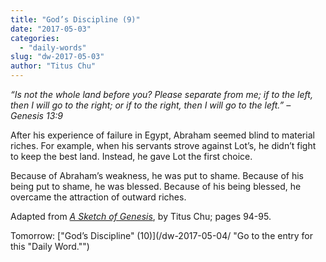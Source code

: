 ```yaml
---
title: "God’s Discipline (9)"
date: "2017-05-03"
categories: 
  - "daily-words"
slug: "dw-2017-05-03"
author: "Titus Chu"
---
```


_“Is not the whole land before you? Please separate from me; if to the left, then I will go to the right; or if to the right, then I will go to the left.”_ _– Genesis 13:9_

After his experience of failure in Egypt, Abraham seemed blind to material riches. For example, when his servants strove against Lot’s, he didn’t fight to keep the best land. Instead, he gave Lot the first choice.

Because of Abraham’s weakness, he was put to shame. Because of his being put to shame, he was blessed. Because of his being blessed, he overcame the attraction of outward riches.

Adapted from _[A Sketch of Genesis](/book-gen-sketch/ "Go to the listing for this book.")_, by Titus Chu; pages 94-95.

Tomorrow: ["God’s Discipline" (10)](/dw-2017-05-04/ "Go to the entry for this "Daily Word."")
